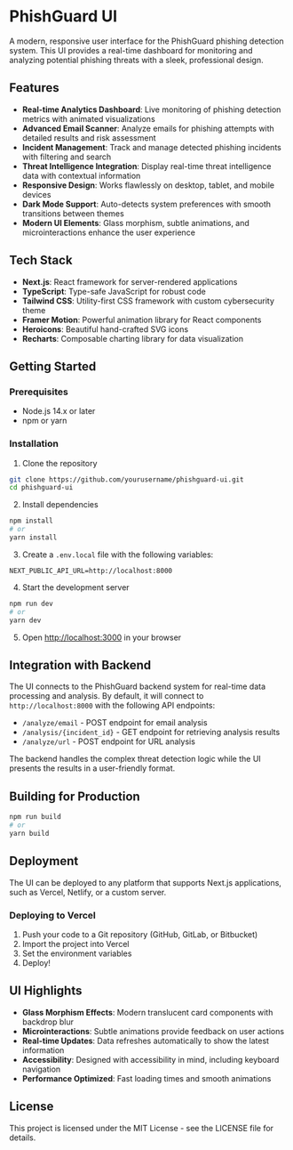 # PhishGuard UI

A modern, responsive user interface for the PhishGuard phishing detection system. This UI provides a real-time dashboard for monitoring and analyzing potential phishing threats with a sleek, professional design.

## Features

- **Real-time Analytics Dashboard**: Live monitoring of phishing detection metrics with animated visualizations
- **Advanced Email Scanner**: Analyze emails for phishing attempts with detailed results and risk assessment
- **Incident Management**: Track and manage detected phishing incidents with filtering and search
- **Threat Intelligence Integration**: Display real-time threat intelligence data with contextual information
- **Responsive Design**: Works flawlessly on desktop, tablet, and mobile devices
- **Dark Mode Support**: Auto-detects system preferences with smooth transitions between themes
- **Modern UI Elements**: Glass morphism, subtle animations, and microinteractions enhance the user experience

## Tech Stack

- **Next.js**: React framework for server-rendered applications
- **TypeScript**: Type-safe JavaScript for robust code
- **Tailwind CSS**: Utility-first CSS framework with custom cybersecurity theme
- **Framer Motion**: Powerful animation library for React components
- **Heroicons**: Beautiful hand-crafted SVG icons
- **Recharts**: Composable charting library for data visualization

## Getting Started

### Prerequisites

- Node.js 14.x or later
- npm or yarn

### Installation

1. Clone the repository
```bash
git clone https://github.com/yourusername/phishguard-ui.git
cd phishguard-ui
```

2. Install dependencies
```bash
npm install
# or
yarn install
```

3. Create a `.env.local` file with the following variables:
```
NEXT_PUBLIC_API_URL=http://localhost:8000
```

4. Start the development server
```bash
npm run dev
# or
yarn dev
```

5. Open [http://localhost:3000](http://localhost:3000) in your browser

## Integration with Backend

The UI connects to the PhishGuard backend system for real-time data processing and analysis. By default, it will connect to `http://localhost:8000` with the following API endpoints:

- `/analyze/email` - POST endpoint for email analysis
- `/analysis/{incident_id}` - GET endpoint for retrieving analysis results
- `/analyze/url` - POST endpoint for URL analysis

The backend handles the complex threat detection logic while the UI presents the results in a user-friendly format.

## Building for Production

```bash
npm run build
# or
yarn build
```

## Deployment

The UI can be deployed to any platform that supports Next.js applications, such as Vercel, Netlify, or a custom server.

### Deploying to Vercel

1. Push your code to a Git repository (GitHub, GitLab, or Bitbucket)
2. Import the project into Vercel
3. Set the environment variables
4. Deploy!

## UI Highlights

- **Glass Morphism Effects**: Modern translucent card components with backdrop blur
- **Microinteractions**: Subtle animations provide feedback on user actions
- **Real-time Updates**: Data refreshes automatically to show the latest information
- **Accessibility**: Designed with accessibility in mind, including keyboard navigation
- **Performance Optimized**: Fast loading times and smooth animations

## License

This project is licensed under the MIT License - see the LICENSE file for details. 